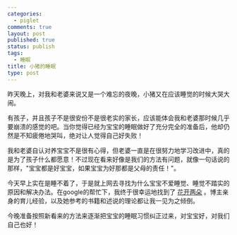 ```yaml
--- 
categories: 
  - piglet
comments: true
layout: post
published: true
status: publish
tags: 
  - 睡眠
title: 小猪的睡眠
type: post
---
```

昨天晚上，对我和老婆来说又是一个难忘的夜晚，小猪又在应该睡觉的时候大哭大闹。  

有孩子，并且孩子不是很安份不是很老实的家长，应该能体会我和老婆那时候几乎要崩溃的感觉的吧。当你觉得已经为宝宝的睡眠做好了充分完全的准备后，他却仍然是不知疲倦地哭叫，绝对让人觉得自己好失败！   

我和老婆自认对养宝宝不是很有心得，但老婆一直是在很努力地学习改进中，真的是为了孩子什么都愿意！不过现在看来好像是我们的方法有问题，就像一句话说的那样，"宝宝都是好宝宝，如果宝宝为好那都是父母的责任！"。  

今天早上实在是睡不着了，于是就上网去寻找为什么宝宝不爱睡觉、睡觉不踏实的原因和解决办法。在google的帮忙下，我终于很幸运地找到了 <a href="http://blog.sina.com.cn/tuscany" target="_blank"><span>花开两朵</span></a> 。博主亲身的育儿经验，以及她参考的书籍和述说的理论都让我一见为之倾倒。  

今晚准备按照新看来的方法来逐渐把宝宝的睡眠习惯纠正过来，对宝宝好，对我们自己也好！
